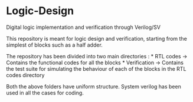 # Logic-Design
Digital logic implementation and verification through Verilog/SV

This repository is meant for logic design and verification, starting from the simplest of blocks such as a half adder.

The repository has been divided into two main directories :
    * RTL codes -> Contains the functional codes for all the blocks
    * Verification -> Contains the test suite for simulating the behaviour of each of the blocks in the RTL codes directory

Both the above folders have uniform structure. System verilog has been used in all the cases for coding.
